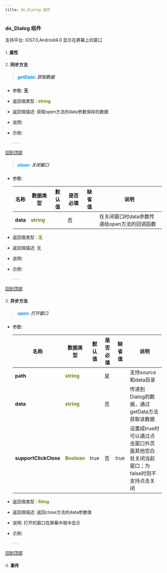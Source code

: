 ```yaml
---
title: do_Dialog 组件
---
```


### do_Dialog 组件

 支持平台: iOS7.0,Android4.0
 显示在屏幕上的窗口

#### <font color ='#40A977'>**1.**</font> 属性

#### <font color ='#40A977'>**2.**</font> 同步方法

>##### <font color ='#0092db'>**getData**</font>: 获取数据

- 参数: **无**
- 返回值类型 : <font color ='#808000'>**string**</font>
- 返回值描述: 获取open方法的data参数保存的数据
- 说明: 
- 示例:

  ```javascript
  ...

  ```

[回到顶部](#top)

>##### <font color ='#0092db'>**close**</font>: 关闭窗口

- 参数:

  名称 | 数据类型 |默认值|是否必填|缺省值|说明
  ---- |-------------  |----------|--------------|--------|------
  **data** |<font color ='#808000'>**string**</font> |  | 否||在关闭窗口时data参数传递给open方法的回调函数
- 返回值类型 : <font color ='#808000'>**无**</font>
- 返回值描述: 无
- 说明: 
- 示例:

  ```javascript
  ...

  ```

[回到顶部](#top)

#### <font color ='#40A977'>**3.**</font> 异步方法

>##### <font color ='#0092db'>**open**</font>: 打开窗口

- 参数:

  名称 | 数据类型 |默认值|是否必填|缺省值|说明
  ---- |-------------  |----------|--------------|--------|------
  **path** |<font color ='#808000'>**string**</font> |  | 是||支持source和data目录
  **data** |<font color ='#808000'>**string**</font> |  | 否||传递到Dialog的数据，通过getData方法获取该数据
  **supportClickClose** |<font color ='#808000'>**Boolean**</font> | true | 否|true|设置成true时可以通过点击窗口外页面其他空白处关闭当前窗口；为false时则不支持点击关闭
- 返回值类型 : <font color ='#808000'>**Sting**</font>
- 返回值描述: 返回close方法的data参数值
- 说明: 打开的窗口在屏幕中居中显示
- 示例:

  ```javascript
  ...

  ```

[回到顶部](#top)


#### <font color ='#40A977'>**4.**</font> 事件


